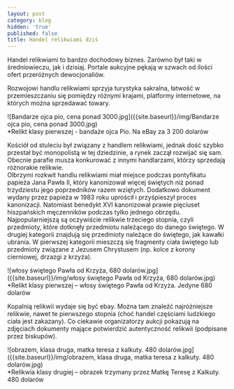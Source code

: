 ```yaml
---
layout: post
category: blog
hidden: 'true'
published: false
title: Handel relikwiami dziś
---
```

Handel relikwiami to bardzo dochodowy biznes. Zarówno był taki w średniowieczu, jak i dzisiaj. Portale aukcyjne pękają w szwach od ilości ofert przeróżnych dewocjonaliów.       
<!--more-->
Rozwojowi handlu relikwiami sprzyja turystyka sakralna, łatwość w przemieszczaniu się pomiędzy różnymi krajami, platformy internetowe, na których można sprzedawać towary. 

![Bandarze ojca pio, cena ponad 3000.jpg]({{site.baseurl}}/img/Bandarze ojca pio, cena ponad 3000.jpg)      
*Relikt klasy pierwszej - bandaże ojca Pio. Na eBay za 3 200 dolarów

Kościół od stuleciu był związany z handlem relikwiami, jednak dość szybko przestał być monopolistą w tej dziedzinie, a rynek zaczął rozwijać się sam. Obecnie parafie musza konkurować z innymi handlarzami, którzy sprzedają różnorakie relikwie.       
Olbrzymi rozkwit handlu relikwiami miał miejsce podczas pontyfikatu papieża Jana Pawła II, który kanonizował więcej świętych niż ponad trzydziestu jego poprzedników razem wziętych. Dodatkowo dokument wydany przez papieża w 1983 roku uprościł i przyśpieszył proces kanonizacji. Natomiast benedykt XVI kanonizował prawie pięciuset hiszpańskich męczenników podczas tylko jednego obrzędu.      
Najpopularniejszą są oczywiście relikwie trzeciego stopnia, czyli przedmioty, które dotknęły przedmiotu należącego do danego świętego. W drugiej kategorii znajdują się przedmioty należące do świętego, jak kawałki ubrania. W pierwszej kategorii mieszczą się fragmenty ciała świętego lub przedmioty związane z Jezusem Chrystusem (np. kolce z korony cierniowej, drzazgi z krzyża).    

![włosy świętego Pawła od Krzyża, 680 dolarów.jpg]({{site.baseurl}}/img/włosy świętego Pawła od Krzyża, 680 dolarów.jpg)     
*Relikt klasy pierwszej – włosy świętego Pawła od Krzyża. Jedyne 680 dolarów      

Kopalnią relikwii wydaje się być ebay. Można tam znaleźć najróżniejsze relikwie, nawet te pierwszego stopnia (choć handel częściami ludzkiego ciała jest zakazany). Co ciekawie organizatorzy aukcji pokazują na zdjęciach dokumenty mające potwierdzić autentyczność relikwii (podpisane przez biskupów). 

![obrazem, klasa druga, matka teresa z kalkuty. 480 dolarów.jpg]({{site.baseurl}}/img/obrazem, klasa druga, matka teresa z kalkuty. 480 dolarów.jpg)     
*Relikwia klasy drugiej – obrazek trzymany przez Matkę Teresę z Kalkuty. 480 dolarów    
